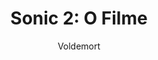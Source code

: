 ---
layout: post
author: Voldemort
category: Filmes
post_date: '2022-05-25T03:30:54.759Z'
post_modified: '2022-05-25T03:30:54.759Z'
title: 'Sonic 2: O Filme'
description: 'Depois de se estabelecer em Green Hills, Sonic está pronto para mais liberdade e deixar sua marca como um herói, e Tom e Maddie concordam em deixá-lo em casa enquanto vão de férias. Mas, assim que eles se foram, Dr. Robotnik volta, desta vez com um novo parceiro, Knuckles, em busca de uma esmeralda que tem o poder de construir e destruir civilizações. Sonic se une a um novo companheiro, Tails, e juntos eles embarcam em uma jornada para encontrar a esmeralda antes que ela caia nas mãos erradas.'
poster_path: /6DrHO1jr3qVrViUO6s6kFiAGM7.jpg
tmdb_id: 675353
imdb_id: tt12412888
runtime: 122
release_date: 2022
genres:
  - Ação
  - Ficção científica
  - Comédia
  - Família
  - Aventura
casts:
  - James Marsden
  - Ben Schwartz
  - Tika Sumpter
  - Natasha Rothwell
  - Adam Pally
  - Shemar Moore
crews:
  - Jeff Fowler
trailer: A2SjVRziC7M
certification: 10
adult: false
vote_average: 7.8
vote_count: 1618
qualitys:
  - 1080p
  - 720p
audios:
  - Dual Áudio
  - Português
  - Inglês
extensions:
  - mkv
  - mp4
---